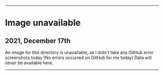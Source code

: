 
***

# Image unavailable

## 2021, December 17th

An image for this directory is unavailable, as I didn't take any GitHub error screenshots today (No errors occurred on GitHub for me today) Data will never be available here.

***
